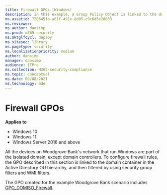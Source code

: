 ```yaml
---
title: Firewall GPOs (Windows)
description: In this example, a Group Policy Object is linked to the domain container because the domain controllers are not part of the isolated domain.
ms.assetid: 720645fb-a01f-491e-8d05-c9c6d5e28033
ms.reviewer: 
ms.author: dansimp
ms.prod: m365-security
ms.mktglfcycl: deploy
ms.sitesec: library
ms.pagetype: security
ms.localizationpriority: medium
author: dansimp
manager: dansimp
audience: ITPro
ms.collection: M365-security-compliance
ms.topic: conceptual
ms.date: 09/08/2021
ms.technology: mde
---
```


# Firewall GPOs

**Applies to**
-   Windows 10
-   Windows 11
-   Windows Server 2016 and above

All the devices on Woodgrove Bank's network that run Windows are part of the isolated domain, except domain controllers. To configure firewall rules, the GPO described in this section is linked to the domain container in the Active Directory OU hierarchy, and then filtered by using security group filters and WMI filters.

The GPO created for the example Woodgrove Bank scenario includes [GPO\_DOMISO\_Firewall](gpo-domiso-firewall.md).
